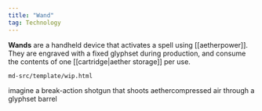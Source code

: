 ```yaml
---
title: "Wand"
tag: Technology
---
```


**Wands** are a handheld device that activates a spell using [[aetherpower]]. They are engraved with a fixed glyphset during production, and consume the contents of one [[cartridge|aether storage]] per use.

```{.include}
md-src/template/wip.html
```

imagine a break-action shotgun that shoots aethercompressed air through a glyphset barrel
